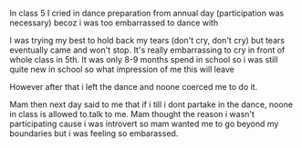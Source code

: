 In class 5 I cried in dance preparation from annual day (participation was necessary) becoz i was too embarrassed to dance with

I was trying my best to hold back my tears (don't cry, don't cry) but tears eventually came and won't stop. It's really embarrassing to cry in front of whole class in 5th. It was only 8-9 months spend in school so i was still quite new in school so what impression of me this will leave

However after that i left the dance and noone coerced me to do it.

Mam then next day said to me that if i till i dont partake in the dance, noone in class is allowed to.talk to me. Mam thought the reason i wasn't participating cause i was introvert so mam wanted me to go beyond my boundaries but i was feeling so embarassed.